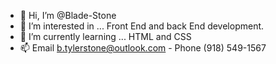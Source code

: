 - 👋 Hi, I’m @Blade-Stone
- 👀 I’m interested in ... Front End and back End development.
- 🌱 I’m currently learning ... HTML and CSS
- 📫 Email b.tylerstone@outlook.com - Phone (918) 549-1567

<!---
Blade-Stone/Blade-Stone is a ✨ special ✨ repository because its `README.md` (this file) appears on your GitHub profile.
You can click the Preview link to take a look at your changes.
--->
